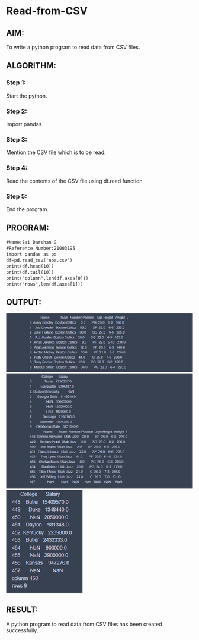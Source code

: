 # Read-from-CSV

## AIM:
To write a python program to read data from CSV files.
## ALGORITHM:
### Step 1:
Start the python.
### Step 2:
Import pandas.
### Step 3:
Mention the CSV file which is to be read.
### Step 4:
Read the contents of the CSV file using df.read function
### Step 5:
End the program.
## PROGRAM:
```
#Name:Sai Darshan G
#Reference Number:21003195
import pandas as pd
df=pd.read_csv('nba.csv')
print(df.head(10))
print(df.tail(10))
print("column",len(df.axes[0]))
print("rows",len(df.axes[1]))
```
## OUTPUT:
![inp](1.png)
![inp](2.png)
![inp](3.png)
## RESULT:
A python program to read data from CSV files has been created successfully.